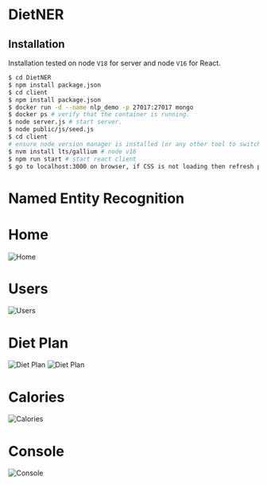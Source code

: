 # DietNER

## Installation
Installation tested on node `V18` for server and node `V16` for React.

```bash
$ cd DietNER
$ npm install package.json
$ cd client
$ npm install package.json
$ docker run -d --name nlp_demo -p 27017:27017 mongo
$ docker ps # verify that the container is running.
$ node server.js # start server.
$ node public/js/seed.js
$ cd client
# ensure node version manager is installed (or any other tool to switch node version)
$ nvm install lts/gallium # node v16
$ npm run start # start react client
$ go to localhost:3000 on browser, if CSS is not loading then refresh page.
```

# Named Entity Recognition 
# Home
![Home](../master/Showcase/home.jpg)
# Users
![Users](../master/Showcase/users.jpg)
# Diet Plan
![Diet Plan](../master/Showcase/foods1.jpg)
![Diet Plan](../master/Showcase/foods2.jpg)
# Calories
![Calories](../master/Showcase/calories.jpg)
# Console
![Console](../master/Showcase/console.jpg)
